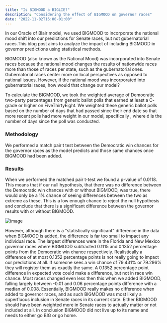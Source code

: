 ```yaml
---
title: "Is BIGMOOD a BIGLIE?"
description: "Considering the effect of BIGMOOD on governor races"
date: "2022-11-02T16:00-01:00"
---
```

  
In our Oracle of Blair model, we used BIGMOOD to incorporate the national mood shift into our predictions for Senate races, but not gubernatorial races.This blog post aims to analyze the impact of including BIGMOOD in governor predictions using statistical methods.

BIGMOOD (also known as the National Mood) was incorporated into Senate races because the national mood changes the results of nationwide races more than those of races per state, such as the gubernatorial ones. Gubernatorial races center more on local perspectives as opposed to national issues. However, if the national mood was incorporated into gubernatorial races, how would that change our model?

To calculate the BIGMOOD, we took the weighted average of Democratic two-party percentages from generic ballot polls that earned at least a C- grade or higher on FiveThirtyEight. We weighted these generic ballot polls based on the number of days that had passed since their end date so that more recent polls had more weight in our model, specifically <Math inline>{"\\(e^{(-0.05\\cdot\\text{ days})}\\)"}</Math>, where d is the number of days since the poll was conducted. 

### Methodology

We performed a match pair t test between the Democratic win chances for the governor races as the model predicts and those same chances once BIGMOOD had been added. 

### Results

When we performed the matched pair t-test we found a p-value of 0.0118. This means that if our null hypothesis, that there was no difference  between the Democratic win chances with or without BIGMOOD, was true, there would only be a 1% chance of seeing differences between the two as extreme as these. This is a low enough chance to reject the null hypothesis and conclude that there is a significant difference between the governor results with or without BIGMOOD. 

![image](https://drive.google.com/uc?id=1LLBxAOfpbQXxWgBesk-wwCDlwoHXTFw1)

However, although there is a "statistically significant" difference in the data when BIGMOOD is added, the difference is far too small to impact any individual race. The largest differences were in the Florida and New Mexico governor races where BIGMOOD subtracted 0.1115 and 0.1352 percentage points from the Democratic win chance respectively. Realistically a difference of at most 0.1352 percentage points is not really going to impact our predictions at all. If someone sees a win chance of 79.431% or 79.296% they will register them as exactly the same. A 0.1352 percentage point difference in expected vote could make a difference, but not in race win chance. Most races changed even less then this when we added BIGMOOD, falling largely between -0.01 and 0.06 percentage points difference with a median of 0.008. Essentially, BIGMOOD really makes no difference when added to governor races, and as such BIGMOOD was most likely a superfluous inclusion in Senate races in its current state. Either BIGMOOD should have been weighted more in Senate races to actually matter or not included at all. In conclusion BIGMOOD did not live up to its name and needs to either go BIG or go home.